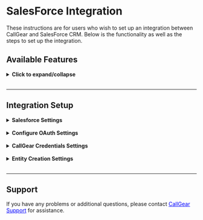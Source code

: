 # SalesForce Integration <br />

These instructions are for users who wish to set up an integration between CallGear and SalesForce CRM. Below is the functionality as well as the steps to set up the integration.

## Available Features <br />

<details>
<summary style="font-weight:bold;">Click to expand/collapse</summary> <br />

- **Automated Contact and Lead Creation**: Easily generate contact and lead records during incoming and outgoing calls with seamless automation.
- **Automated Call Routing**: Route calls to the appropriate manager (Сontact/Lead Owner) in SalesForce, ensuring efficient communication management.
- **Opportunity Creation**: Automatically create Opportunity after successful inbound and outbound or missed calls, facilitating a fast sales process.
- **Task Creation**: Automate the creation of tasks for successful inbound, outbound or missed calls, providing comprehensive customer support management.
- **Flexible Call Attachment Options**: Customize call attachments by linking call recordings to related tasks, opportunities, contacts or leads.
- **Customized Data Transfer**: Customize how data transfers from CallGear to specific SalesForce fields to improve data integrity.
- **Softphone Widget**: Initiate inbound and outbound calls directly within your CRM system with a convenient Softphone widget, enabling quick and efficient communication with customers and prospects.

</details>

<br />

---
## Integration Setup <br />
<details>
<summary style="font-weight:bold;">Salesforce Settings</summary> <br />

This section guides users on how to create a connected app within Salesforce. A connected app allows external applications to securely integrate with Salesforce using OAuth authentication.


- **Create a Connected App**:
  - Log in to your [Salesforce account](https://login.salesforce.com).
  - Go to advanced settings

![image](sf_auth_1.png)

- Navigate to Setup > Apps > App Manager.

![image](sf_auth_2.png)

- Click on 'New Connected App'.

![image](sf_auth_3.png)

- **Fill in the required details**:
  - Connected App Name: [Your App Name]
  - API Name: [Your_API_Name]
  - Contact Email: [Your Email Address]

![image](sf_auth_4.png)

- **Enable OAuth Settings: Must be checked**:
  - Callback URL:
    - https://uc-http-requester-dub-api.callgear.ae/oauth2/callback
    - https://uc-http-requester-lat-api.callgear.com/oauth2/callback

![image](sf_auth_5.png)

- Selected OAuth Scopes: Select required scopes based on your application needs.
- Also unchecking box “Require Proof Key for Code Exchange (PKCE) Extension for Supported Authorization Flows” and save.

![image](sf_auth_6.png)

- Save the changes.
- After saving, click on the “Initial Access Token” button.

![image](sf_auth_7.png)

</details>
<br />
<details>
<summary style="font-weight:bold;">Configure OAuth Settings</summary> <br />

- Once the Connected App is created, note down the 'Consumer Key' and 'Consumer Secret'. These will be used for authentication.
![image](sf_auth_8.png)
![image](sf_auth_9.png)

- Under the same Connected App settings, configure the OAuth policies, such as refresh token policy, token validity, etc., according to your requirements.

</details>
<br />
<details>
<summary style="font-weight:bold;">CallGear Credentials Settings</summary> <br />

#### Set Up Credentials <br />
  - Log in to your CallGear account using one of these links - https://go.callgear.com/ or https://go.callgear.ae/ 
  - Go to Marketplace and select SalesForce integration
  - Enter your Salesforce account URL and provide the necessary authentication keys from your Salesforce Connected App.

![image](sf_cred_settings.png)

</details>
<br />
<details>
<summary style="font-weight:bold;">Entity Creation Settings</summary> <br />

- **Contact Creation**: 
  - Enable creation of Contact records for inbound and outbound calls.
  - Some opportunities and leads may not be found unless contact creation is enabled. Please enable contact creation to ensure proper automatic tracking and management of opportunities and tasks. <br />


- **Lead Creation**: 
  - Enable creation of Lead records for successful inbound, outbound and missed calls.
  - Specify the status with which the lead will be created.

![image](sf_lead_status.gif)

- **Opportunity Creation**: 
  - Enable creation of Opportunity records for successful inbound, outbound and missed calls.
  - Specify the stage with which the lead will be created.
  - Specify the days until close (close date field of opportunity). Example: if call was made 01.01 and days until close = 14, then close date of opportunity on this call will be 01.15.
  - Opportunity will be created if there are no opportunities in open stage.

![image](sf_opportunity_stage.gif)

- **Task Creation on Missed Calls**: 
  - Enable Task creation for successful inbound, outbound and missed calls.
  - Specify the status and priority with which the task will be created.
  - Task will be created if there are no tasks in open status.

![image](sf_task.gif)

- **Call Details Mapping**:
  - Configure the transfer of call information from CallGear to HubSpot:
    - Choose an object type: Contacts, Leads, Opportunities, Tasks.
    - Select the information you want to transfer from CallGear.
    - Select the field in the SalesForce object to which this information will be transferred.

![image](sf_mapping.gif)

</details>
<br />

---

## Support <br />


If you have any problems or additional questions, please contact <a href="mailto:support@callgear.com" style="color: blue; text-decoration: underline;">CallGear Support</a> for assistance.